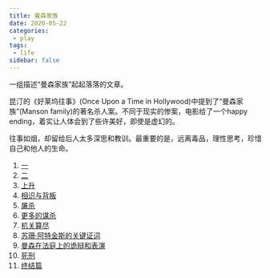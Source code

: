 ```yaml
---
title: 曼森家族
date: 2020-05-22
categories:
 - play
tags:
 - life
sidebar: false
---
```


一组描述“曼森家族”起起落落的文章。

<!-- more -->

昆汀的《好莱坞往事》(Once Upon a Time in Hollywood)中提到了“曼森家族”(Manson family)的著名杀人案。不同于现实的惨案，电影给了一个happy ending，着实让人体会到了些许美好，即使是虚幻的。

往事如烟，却留给后人太多深思和教训。最重要的是，远离毒品，理性思考，珍惜自己和他人的生命。

1. [一](https://zhuanlan.zhihu.com/p/80241195)
2. [二](https://zhuanlan.zhihu.com/p/81383371)
3. [上升](https://zhuanlan.zhihu.com/p/81676068)
4. [相识与背叛](https://zhuanlan.zhihu.com/p/81939655)
5. [屠杀](https://zhuanlan.zhihu.com/p/83495111)
6. [更多的谋杀](https://zhuanlan.zhihu.com/p/84087918)
7. [机关算尽](https://zhuanlan.zhihu.com/p/84522579)
8. [苏珊·阿特金斯的关键证词](https://mp.weixin.qq.com/s?__biz=MjM5NDgyODUwNQ==&amp;mid=2651520372&amp;idx=1&amp;sn=e6c43cae73ef98d436a70f6f30bf8146&amp;chksm=bd7f84c28a080dd436b17163c3ee1178c52237f8e86bfc7ad8a55fb9a22fb788b34d7bf12a9e)
9. [曼森在法庭上的诡辩和表演](https://mp.weixin.qq.com/s?__biz=MjM5NDgyODUwNQ==&amp;mid=2651520380&amp;idx=1&amp;sn=87fd2bc2eff399d85f8e1323013d950d&amp;chksm=bd7f84ca8a080ddc9e5449c8eb0d981522f9887ca3dc4e1a6cba21fc50ecf6a01de9ee671afe)
10. [死刑](https://mp.weixin.qq.com/s?__biz=MjM5NDgyODUwNQ==&amp;mid=2651520414&amp;idx=2&amp;sn=adb8b9c93ca9b8428c45f4b64c073401&amp;chksm=bd7f84288a080d3e88b6571e52063004742044637a312e321efef61fc88bf7eae4467588264f)
11. [终结篇](https://mp.weixin.qq.com/s?__biz=MjM5NDgyODUwNQ==&mid=2651520423&idx=1&sn=4d1e066c69671932f3bf4578c91c2446&chksm=bd7f84118a080d07c2c4cd73b37a6f2d9e0ad9fccfa2554be9c18d7f8fe23b6c00d5ff984356&scene=21)

